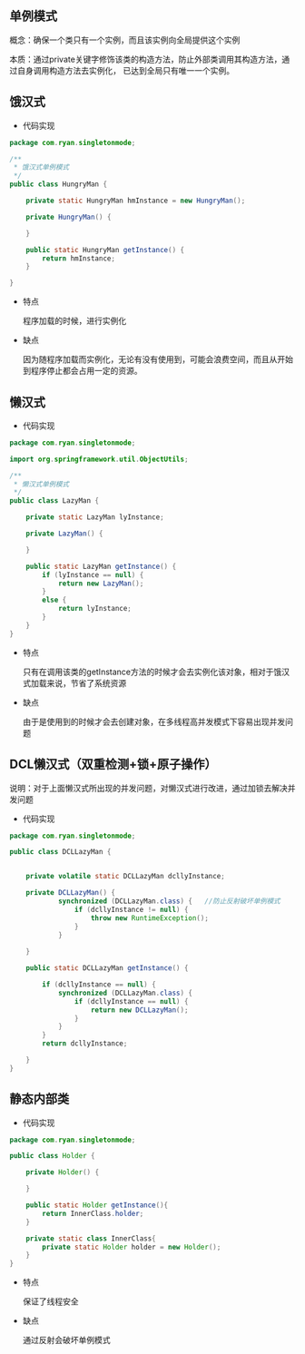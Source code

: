 ## 单例模式

   概念：确保一个类只有一个实例，而且该实例向全局提供这个实例
   
   本质：通过private关键字修饰该类的构造方法，防止外部类调用其构造方法，通过自身调用构造方法去实例化，
   已达到全局只有唯一一个实例。

## 饿汉式

   - 代码实现
   ```java
   package com.ryan.singletonmode;
   
   /**
    * 饿汉式单例模式
    */
   public class HungryMan {
   
       private static HungryMan hmInstance = new HungryMan();
   
       private HungryMan() {
   
       }
   
       public static HungryMan getInstance() {
           return hmInstance;
       }
   
   }
   ```
  - 特点
  
    程序加载的时候，进行实例化
    
  - 缺点
  
    因为随程序加载而实例化，无论有没有使用到，可能会浪费空间，而且从开始到程序停止都会占用一定的资源。

## 懒汉式

  - 代码实现
  
  ```java
  package com.ryan.singletonmode;
  
  import org.springframework.util.ObjectUtils;
  
  /**
   * 懒汉式单例模式
   */
  public class LazyMan {
  
      private static LazyMan lyInstance;
  
      private LazyMan() {
  
      }
  
      public static LazyMan getInstance() {
          if (lyInstance == null) {
              return new LazyMan();
          }
          else {
              return lyInstance;
          }
      }
  }

  ```

  - 特点
  
    只有在调用该类的getInstance方法的时候才会去实例化该对象，相对于饿汉式加载来说，节省了系统资源
    
  - 缺点
  
    由于是使用到的时候才会去创建对象，在多线程高并发模式下容易出现并发问题

## DCL懒汉式（双重检测+锁+原子操作）

   说明：对于上面懒汉式所出现的并发问题，对懒汉式进行改进，通过加锁去解决并发问题
   
   - 代码实现
   
   ```java
   package com.ryan.singletonmode;
   
   public class DCLLazyMan {
   
   
       private volatile static DCLLazyMan dcllyInstance;
   
       private DCLLazyMan() {
               synchronized (DCLLazyMan.class) {   //防止反射破坏单例模式
                   if (dcllyInstance != null) {
                       throw new RuntimeException();
                   }
               }
       
       }
   
       public static DCLLazyMan getInstance() {
   
           if (dcllyInstance == null) {
               synchronized (DCLLazyMan.class) {
                   if (dcllyInstance == null) {
                       return new DCLLazyMan();
                   }
               }
           }
           return dcllyInstance;
   
       }
   }

   ```

## 静态内部类

   - 代码实现
   
   ```java
   package com.ryan.singletonmode;
   
   public class Holder {
   
       private Holder() {
   
       }
   
       public static Holder getInstance(){
           return InnerClass.holder;
       }
   
       private static class InnerClass{
           private static Holder holder = new Holder();
       }
   }

   ```

   - 特点
   
     保证了线程安全
     
   - 缺点
   
     通过反射会破坏单例模式